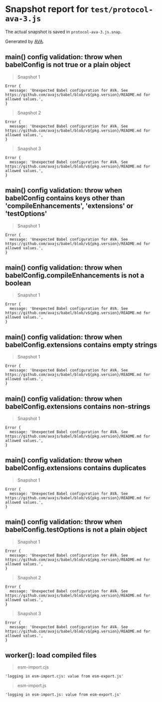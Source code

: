 # Snapshot report for `test/protocol-ava-3.js`

The actual snapshot is saved in `protocol-ava-3.js.snap`.

Generated by [AVA](https://avajs.dev).

## main() config validation: throw when babelConfig is not true or a plain object

> Snapshot 1

    Error {
      message: 'Unexpected Babel configuration for AVA. See https://github.com/avajs/babel/blob/v${pkg.version}/README.md for allowed values.',
    }

> Snapshot 2

    Error {
      message: 'Unexpected Babel configuration for AVA. See https://github.com/avajs/babel/blob/v${pkg.version}/README.md for allowed values.',
    }

> Snapshot 3

    Error {
      message: 'Unexpected Babel configuration for AVA. See https://github.com/avajs/babel/blob/v${pkg.version}/README.md for allowed values.',
    }

## main() config validation: throw when babelConfig contains keys other than 'compileEnhancements', 'extensions' or 'testOptions'

> Snapshot 1

    Error {
      message: 'Unexpected Babel configuration for AVA. See https://github.com/avajs/babel/blob/v${pkg.version}/README.md for allowed values.',
    }

## main() config validation: throw when babelConfig.compileEnhancements is not a boolean

> Snapshot 1

    Error {
      message: 'Unexpected Babel configuration for AVA. See https://github.com/avajs/babel/blob/v${pkg.version}/README.md for allowed values.',
    }

## main() config validation: throw when babelConfig.extensions contains empty strings

> Snapshot 1

    Error {
      message: 'Unexpected Babel configuration for AVA. See https://github.com/avajs/babel/blob/v${pkg.version}/README.md for allowed values.',
    }

## main() config validation: throw when babelConfig.extensions contains non-strings

> Snapshot 1

    Error {
      message: 'Unexpected Babel configuration for AVA. See https://github.com/avajs/babel/blob/v${pkg.version}/README.md for allowed values.',
    }

## main() config validation: throw when babelConfig.extensions contains duplicates

> Snapshot 1

    Error {
      message: 'Unexpected Babel configuration for AVA. See https://github.com/avajs/babel/blob/v${pkg.version}/README.md for allowed values.',
    }

## main() config validation: throw when babelConfig.testOptions is not a plain object

> Snapshot 1

    Error {
      message: 'Unexpected Babel configuration for AVA. See https://github.com/avajs/babel/blob/v${pkg.version}/README.md for allowed values.',
    }

> Snapshot 2

    Error {
      message: 'Unexpected Babel configuration for AVA. See https://github.com/avajs/babel/blob/v${pkg.version}/README.md for allowed values.',
    }

> Snapshot 3

    Error {
      message: 'Unexpected Babel configuration for AVA. See https://github.com/avajs/babel/blob/v${pkg.version}/README.md for allowed values.',
    }

## worker(): load compiled files

> esm-import.cjs

    'logging in esm-import.cjs: value from esm-export.js'

> esm-import.js

    'logging in esm-import.js: value from esm-export.js'
